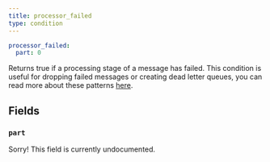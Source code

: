 ```yaml
---
title: processor_failed
type: condition
---
```


```yaml
processor_failed:
  part: 0
```

Returns true if a processing stage of a message has failed. This condition is
useful for dropping failed messages or creating dead letter queues, you can read
more about these patterns [here](../error_handling.md).

## Fields

### `part`

Sorry! This field is currently undocumented.

